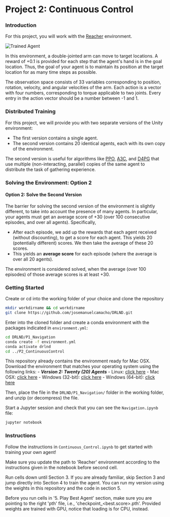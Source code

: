[//]: # (Image References)

[image1]: https://user-images.githubusercontent.com/10624937/43851024-320ba930-9aff-11e8-8493-ee547c6af349.gif "Trained Agent"
[image2]: https://user-images.githubusercontent.com/10624937/43851646-d899bf20-9b00-11e8-858c-29b5c2c94ccc.png "Crawler"


# Project 2: Continuous Control

### Introduction

For this project, you will work with the [Reacher](https://github.com/Unity-Technologies/ml-agents/blob/master/docs/Learning-Environment-Examples.md#reacher) environment.

![Trained Agent][image1]

In this environment, a double-jointed arm can move to target locations. A reward of +0.1 is provided for each step that the agent's hand is in the goal location. Thus, the goal of your agent is to maintain its position at the target location for as many time steps as possible.

The observation space consists of 33 variables corresponding to position, rotation, velocity, and angular velocities of the arm. Each action is a vector with four numbers, corresponding to torque applicable to two joints. Every entry in the action vector should be a number between -1 and 1.

### Distributed Training

For this project, we will provide you with two separate versions of the Unity environment:
- The first version contains a single agent.
- The second version contains 20 identical agents, each with its own copy of the environment.  

The second version is useful for algorithms like [PPO](https://arxiv.org/pdf/1707.06347.pdf), [A3C](https://arxiv.org/pdf/1602.01783.pdf), and [D4PG](https://openreview.net/pdf?id=SyZipzbCb) that use multiple (non-interacting, parallel) copies of the same agent to distribute the task of gathering experience.  

### Solving the Environment: Option 2

#### Option 2: Solve the Second Version

The barrier for solving the second version of the environment is slightly different, to take into account the presence of many agents.  In particular, your agents must get an average score of +30 (over 100 consecutive episodes, and over all agents).  Specifically,
- After each episode, we add up the rewards that each agent received (without discounting), to get a score for each agent.  This yields 20 (potentially different) scores.  We then take the average of these 20 scores. 
- This yields an **average score** for each episode (where the average is over all 20 agents).

The environment is considered solved, when the average (over 100 episodes) of those average scores is at least +30. 

### Getting Started
Create or cd into the working folder of your choice and clone the repository  

``````sh
mkdir workdirname && cd workdirname
git clone https://github.com/josemanuelcamacho/DRLND.git
``````

Enter into the cloned folder and create a conda environment with the packages indicated in `environment.yml`:

``````sh
cd DRLND/P1_Navigation
conda create -f environment.yml
conda activate drlnd
cd ../P2_ContinuousControl
``````

This repository already contains the environment ready for Mac OSX. Download the environment that matches your operating system using the following links:
    - **_Version 2: Twenty (20) Agents_**
        - Linux: [click here](https://s3-us-west-1.amazonaws.com/udacity-drlnd/P2/Reacher/Reacher_Linux.zip)
        - Mac OSX: [click here](https://s3-us-west-1.amazonaws.com/udacity-drlnd/P2/Reacher/Reacher.app.zip)
        - Windows (32-bit): [click here](https://s3-us-west-1.amazonaws.com/udacity-drlnd/P2/Reacher/Reacher_Windows_x86.zip)
        - Windows (64-bit): [click here](https://s3-us-west-1.amazonaws.com/udacity-drlnd/P2/Reacher/Reacher_Windows_x86_64.zip)
        
Then, place the file in the `DRLND/P1_Navigation/` folder in the working folder, and unzip (or decompress) the file.

Start a Jupyter session and check that you can see the `Navigation.ipynb` file:

``````sh
jupyter notebook
``````


### Instructions

Follow the instructions in `Continuous_Control.ipynb` to get started with training your own agent!  

Make sure you update the path to 'Reacher' environment according to the instructions given in the notebook before second cell.

Run cells down until Section 3. If you are already familiar, skip Section 3 and jump directly into Section 4 to train the agent. You can run my version using the weights in this repository and the code in section 5. 

Before you run cells in '5. Play Best Agent' section, make sure you are pointing to the right 'pth' file, i.e., 'checkpoint_<best.score>.pth'. Provided weights are trained with GPU, notice that loading is for CPU, instead. 
